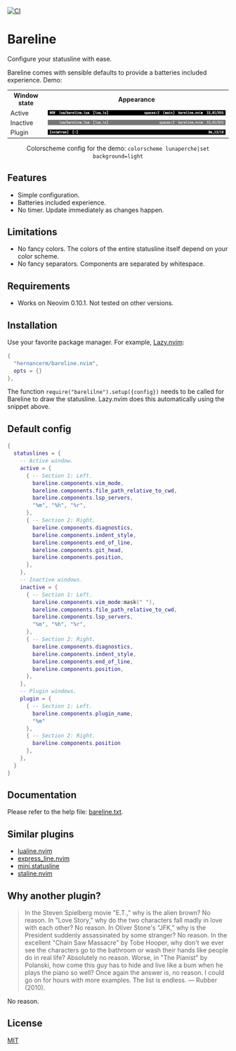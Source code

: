 [![CI](https://github.com/hernancerm/bareline.nvim/actions/workflows/ci.yml/badge.svg)](https://github.com/hernancerm/bareline.nvim/actions/workflows/ci.yml)

# Bareline

Configure your statusline with ease.

Bareline comes with sensible defaults to provide a batteries included experience. Demo:

<table>
  <tr>
    <th>Window state</th>
    <th>Appearance</th>
  </tr>
  <tr>
    <td>Active</td>
    <td><img src="./media/demo_active.png" alt="Active statusline"></th>
  </tr>
  <tr>
    <td>Inactive</td>
    <td><img src="./media/demo_inactive.png" alt="Inactive statusline"></th>
  </tr>
  <tr>
    <td>Plugin</td>
    <td><img src="./media/demo_plugin.png" alt="Plugin statusline"></th>
  </tr>
</table>

<div align=center>
  <p>
    Colorscheme config for the demo: <code>colorscheme lunaperche|set background=light</code>
  </p>
</div>

## Features

- Simple configuration.
- Batteries included experience.
- No timer. Update immediately as changes happen.

## Limitations

- No fancy colors. The colors of the entire statusline itself depend on your color scheme.
- No fancy separators. Components are separated by whitespace.

## Requirements

- Works on Neovim 0.10.1. Not tested on other versions.

## Installation

Use your favorite package manager. For example, [Lazy.nvim](https://github.com/folke/lazy.nvim):

```lua
{
  "hernancerm/bareline.nvim",
  opts = {}
},
```

The function `require("barelilne").setup({config})` needs to be called for Bareline to draw the
statusline. Lazy.nvim does this automatically using the snippet above.

## Default config

```lua
{
  statuslines = {
    -- Active window.
    active = {
      { -- Section 1: Left.
        bareline.components.vim_mode,
        bareline.components.file_path_relative_to_cwd,
        bareline.components.lsp_servers,
        "%m", "%h", "%r",
      },
      { -- Section 2: Right.
        bareline.components.diagnostics,
        bareline.components.indent_style,
        bareline.components.end_of_line,
        bareline.components.git_head,
        bareline.components.position,
      },
    },
    -- Inactive windows.
    inactive = {
      { -- Section 1: Left.
        bareline.components.vim_mode:mask(" "),
        bareline.components.file_path_relative_to_cwd,
        bareline.components.lsp_servers,
        "%m", "%h", "%r",
      },
      { -- Section 2: Right.
        bareline.components.diagnostics,
        bareline.components.indent_style,
        bareline.components.end_of_line,
        bareline.components.position,
      },
    },
    -- Plugin windows.
    plugin = {
      { -- Section 1: Left.
        bareline.components.plugin_name,
        "%m"
      },
      { -- Section 2: Right.
        bareline.components.position
      },
    },
  }
}
```

## Documentation

Please refer to the help file: [bareline.txt](./doc/bareline.txt).

## Similar plugins

- [lualine.nvim](https://github.com/nvim-lualine/lualine.nvim)
- [express_line.nvim](https://github.com/tjdevries/express_line.nvim)
- [mini.statusline](https://github.com/echasnovski/mini.nvim/blob/main/readmes/mini-statusline.md)
- [staline.nvim](https://github.com/tamton-aquib/staline.nvim)

## Why another plugin?

> In the Steven Spielberg movie "E.T.," why is the alien brown? No reason. In "Love Story," why do
> the two characters fall madly in love with each other? No reason. In Oliver Stone's "JFK," why is
> the President suddenly assassinated by some stranger? No reason. In the excellent "Chain Saw
> Massacre" by Tobe Hooper, why don't we ever see the characters go to the bathroom or wash their
> hands like people do in real life? Absolutely no reason. Worse, in "The Pianist" by Polanski, how
> come this guy has to hide and live like a bum when he plays the piano so well? Once again the
> answer is, no reason. I could go on for hours with more examples. The list is endless. — Rubber
> (2010).

No reason.

## License

[MIT](./LICENSE)
